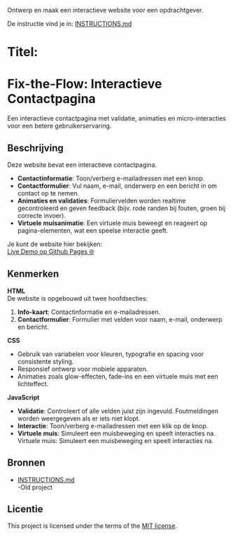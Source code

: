 
Ontwerp en maak een interactieve website voor een opdrachtgever.

De instructie vind je in: [INSTRUCTIONS.md](https://github.com/fdnd-task/fix-the-flow-interactive-website/blob/main/docs/INSTRUCTIONS.md)

# Titel:

# Fix-the-Flow: Interactieve Contactpagina
Een interactieve contactpagina met validatie, animaties en micro-interacties voor een betere gebruikerservaring.

## Beschrijving
Deze website bevat een interactieve contactpagina.  
- **Contactinformatie**: Toon/verberg e-mailadressen met een knop.  
- **Contactformulier**: Vul naam, e-mail, onderwerp en een bericht in om contact op te nemen.  
- **Animaties en validaties**: Formuliervelden worden realtime gecontroleerd en geven feedback (bijv. rode randen bij fouten, groen bij correcte invoer).  
- **Virtuele muisanimatie**: Een virtuele muis beweegt en reageert op pagina-elementen, wat een speelse interactie geeft.

Je kunt de website hier bekijken:  
[Live Demo op Github Pages 🌐](https://fatimahilali.github.io/fix-the-flow-interactive-website/)

## Kenmerken

**HTML**  
De website is opgebouwd uit twee hoofdsecties:  
1. **Info-kaart**: Contactinformatie en e-mailadressen.  
2. **Contactformulier**: Formulier met velden voor naam, e-mail, onderwerp en bericht.  

**CSS**  
- Gebruik van variabelen voor kleuren, typografie en spacing voor consistente styling.  
- Responsief ontwerp voor mobiele apparaten.  
- Animaties zoals glow-effecten, fade-ins en een virtuele muis met een lichteffect.  

**JavaScript**  
- **Validatie**: Controleert of alle velden juist zijn ingevuld. Foutmeldingen worden weergegeven als er iets niet klopt.  
- **Interactie**: Toon/verberg e-mailadressen met een klik op de knop.  
- **Virtuele muis**: Simuleert een muisbeweging en speelt interacties na.  
Virtuele muis: Simuleert een muisbeweging en speelt interacties na.


## Bronnen
- [INSTRUCTIONS.md](https://github.com/fdnd-task/fix-the-flow-interactive-website/blob/main/docs/INSTRUCTIONS.md)  
-Old project 
## Licentie

This project is licensed under the terms of the [MIT license](./LICENSE).

